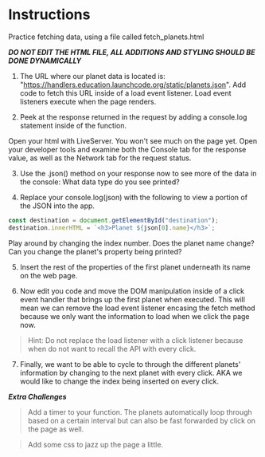 # Instructions

Practice fetching data, using a file called fetch_planets.html

**_DO NOT EDIT THE HTML FILE, ALL ADDITIONS AND STYLING SHOULD BE DONE DYNAMICALLY_**

1. The URL where our planet data is located is: "https://handlers.education.launchcode.org/static/planets.json". Add code to fetch this URL inside of a load event listener. Load event listeners execute when the page renders.

2. Peek at the response returned in the request by adding a console.log statement inside of the function.

Open your html with LiveServer. You won't see much on the page yet. Open your developer tools and examine both the Console tab for the response value, as well as the Network tab for the request status.

3. Use the .json() method on your response now to see more of the data in the console: What data type do you see printed?

4. Replace your console.log(json) with the following to view a portion of the JSON into the app.

```javascript
const destination = document.getElementById("destination");
destination.innerHTML = `<h3>Planet ${json[0].name}</h3>`;
```

Play around by changing the index number. Does the planet name change? Can you change the planet's property being printed?

5. Insert the rest of the properties of the first planet underneath its name on the web page.

6. Now edit you code and move the DOM manipulation inside of a click event handler that brings up the first planet when executed. This will mean we can remove the load event listener encasing the fetch method because we only want the information to load when we click the page now.

> Hint: Do not replace the load listener with a click listener because when do not want to recall the API with every click.

7. Finally, we want to be able to cycle to through the different planets' information by changing to the next planet with every click. AKA we would like to change the index being inserted on every click.

**_Extra Challenges_**

> Add a timer to your function. The planets automatically loop through based on a certain interval but can also be fast forwarded by click on the page as well.

> Add some css to jazz up the page a little.
